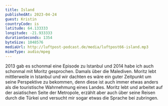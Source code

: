 ```yaml
---
title: Island
publishedAt: 2023-04-24
guest: Kristin
countryCode: is
latitude: 64.133333
longitude: -21.933333
durationSeconds: 1354
byteSize: 1048576 
mediaUrl: http://luftpost-podcast.de/media/luftpost66-island.mp3
mimeType: audio/mpeg
---
```


2013 gab es schonmal eine Episode zu Istanbul und 2014 habe ich auch schonmal mit Moritz gesprochen. Damals über die Malediven. Moritz lebt mittlerweile in Istanbul und wir dachten es wäre ein guter Zeitpunkt um seine Perspektive zu bekommen, denn diese ist auch immer etwas anders als die touristische Wahrnehmung eines Landes. Moritz lebt und arbeitet auf der asiatischen Seite der Metropole, erzählt aber auch über seine Reisen durch die Türkei und versucht mir sogar etwas die Sprache bei zubringen.
